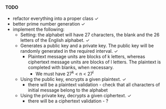 #### TODO
* refactor everything into a proper class ✓
* better prime number generation ✓
* implement the following:
  * Setting: the alphabet will have 27 characters, the blank and the 26 letters of the English alphabet. ✓
  * Generates a public key and a private key. The public key will be randomly generated in the required interval. ✓
	* Plaintext message units are blocks of k letters, whereas ciphertext message units are blocks of l letters. The plaintext is completed with blanks, when necessary.
	  * We must have 27<sup>k</sup> < n < 27<sup>l</sup>
  * Using the public key, encrypts a given plaintext. ✓
    * there will be a plaintext validation - check that all characters of initial message belong to the alphabet
  * Using the private key, decrypts a given ciphertext. ✓
    * there will be a ciphertext validation - ?
